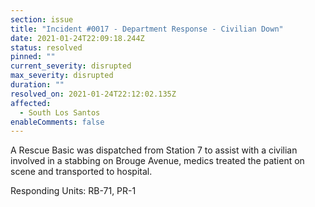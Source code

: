 ```yaml
---
section: issue
title: "Incident #0017 - Department Response - Civilian Down"
date: 2021-01-24T22:09:18.244Z
status: resolved
pinned: ""
current_severity: disrupted
max_severity: disrupted
duration: ""
resolved_on: 2021-01-24T22:12:02.135Z
affected:
  - South Los Santos
enableComments: false
---
```

A Rescue Basic was dispatched from Station 7 to assist with a civilian involved in a stabbing on Brouge Avenue, medics treated the patient on scene and transported to hospital.

Responding Units: RB-71, PR-1